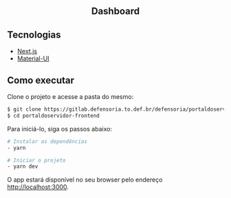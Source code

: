 <h2 align="center">Dashboard</h2>

## Tecnologias
- [Next.js](https://nextjs.org/)
- [Material-UI](https://mui.com/)

## Como executar

Clone o projeto e acesse a pasta do mesmo:

```bash
$ git clone https://gitlab.defensoria.to.def.br/defensoria/portaldoservidor-frontend.git
$ cd portaldoservidor-frontend
```

Para iniciá-lo, siga os passos abaixo:

```bash
# Instalar as dependências
- yarn

# Iniciar o projeto
- yarn dev

```

O app estará disponível no seu browser pelo endereço [http://localhost:3000](http://localhost:3000).
